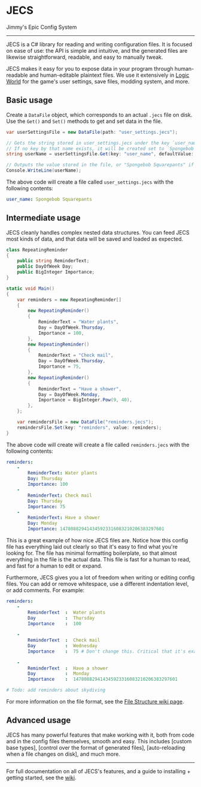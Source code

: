 # JECS

Jimmy's Epic Config System

---

JECS is a C# library for reading and writing configuration files. It is focused on ease of use: the API is simple and intuitive, and the generated files are likewise straightforward, readable, and easy to manually tweak.

JECS makes it easy for you to expose data in your program through human-readable and human-editable plaintext files. We use it extensively in [Logic World](https://store.steampowered.com/app/1054340/Logic_World/) for the game's user settings, save files, modding system, and more.

## Basic usage

Create a `DataFile` object, which corresponds to an actual `.jecs` file on disk. Use the `Get()` and `Set()` methods to get and set data in the file.

```csharp
var userSettingsFile = new DataFile(path: "user_settings.jecs");

// Gets the string stored in user_settings.jecs under the key `user_name`.
// If no key by that name exists, it will be created set to `Spongebob Squarepants`.
string userName = userSettingsFile.Get(key: "user_name", defaultValue: "Spongebob Squarepants");

// Outputs the value stored in the file, or "Spongebob Squarepants" if the value/file didn't exist yet.
Console.WriteLine(userName);
```

The above code will create a file called `user_settings.jecs` with the following contents:

```yaml
user_name: Spongebob Squarepants
```

## Intermediate usage

JECS cleanly handles complex nested data structures. You can feed JECS most kinds of data, and that data will be saved and loaded as expected.

```csharp
class RepeatingReminder
{
    public string ReminderText;
    public DayOfWeek Day;
    public BigInteger Importance;
}

static void Main()
{
    var reminders = new RepeatingReminder[]
    {
        new RepeatingReminder()
        {
            ReminderText = "Water plants",
            Day = DayOfWeek.Thursday,
            Importance = 100,
        },
        new RepeatingReminder()
        {
            ReminderText = "Check mail",
            Day = DayOfWeek.Thursday,
            Importance = 75,
        },
        new RepeatingReminder()
        {
            ReminderText = "Have a shower",
            Day = DayOfWeek.Monday,
            Importance = BigInteger.Pow(9, 40),
        },
    };

    var remindersFile = new DataFile("reminders.jecs");
    remindersFile.Set(key: "reminders", value: reminders);
}
```

The above code will create will create a file called `reminders.jecs` with the following contents:

```yaml
reminders:
    -
        ReminderText: Water plants
        Day: Thursday
        Importance: 100
    -
        ReminderText: Check mail
        Day: Thursday
        Importance: 75
    -
        ReminderText: Have a shower
        Day: Monday
        Importance: 147808829414345923316083210206383297601
```

This is a great example of how nice JECS files are. Notice how this config file has everything laid out clearly so that it's easy to find what you're looking for. The file has minimal formatting boilerplate, so that almost everything in the file is the actual data. This file is fast for a human to read, and fast for a human to edit or expand.

Furthermore, JECS gives you a lot of freedom when writing or editing config files. You can add or remove whitespace, use a different indentation level, or add comments. For example:

```yaml
reminders:
    -
        ReminderText  :  Water plants
        Day           :  Thursday
        Importance    :  100
    
    -
        ReminderText  :  Check mail
        Day           :  Wednesday
        Importance    :  75 # Don't change this. Critical that it's exactly 75
    
    -
        ReminderText  :  Have a shower
        Day           :  Monday
        Importance    :  147808829414345923316083210206383297601

# Todo: add reminders about skydiving
```

For more information on the file format, see the [File Structure wiki page](https://github.com/JimmyCushnie/JECS/wiki/File-Structure).

## Advanced usage

JECS has many powerful features that make working with it, both from code and in the config files themselves, smooth and easy. This includes [custom base types], [control over the format of generated files], [auto-reloading when a file changes on disk], and much more.

---

For full documentation on all of JECS's features, and a guide to installing + getting started, see the [wiki](https://github.com/JimmyCushnie/JECS/wiki).

